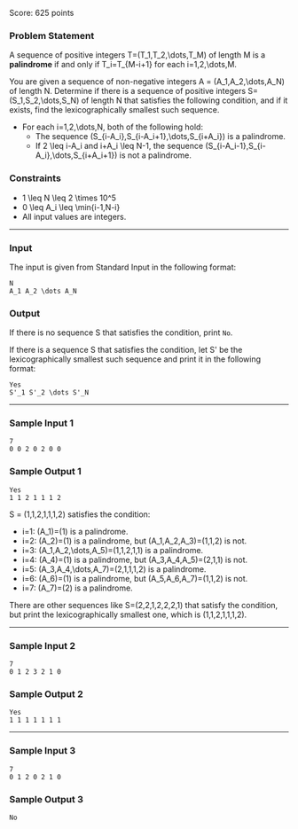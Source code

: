 Score: 625 points

### Problem Statement

A sequence of positive integers T=(T\_1,T\_2,\dots,T\_M) of length M is a **palindrome** if and only if T\_i=T\_{M-i+1} for each i=1,2,\dots,M.

You are given a sequence of non-negative integers A = (A\_1,A\_2,\dots,A\_N) of length N. Determine if there is a sequence of positive integers S=(S\_1,S\_2,\dots,S\_N) of length N that satisfies the following condition, and if it exists, find the lexicographically smallest such sequence.

* For each i=1,2,\dots,N, both of the following hold:
  + The sequence (S\_{i-A\_i},S\_{i-A\_i+1},\dots,S\_{i+A\_i}) is a palindrome.
  + If 2 \leq i-A\_i and i+A\_i \leq N-1, the sequence (S\_{i-A\_i-1},S\_{i-A\_i},\dots,S\_{i+A\_i+1}) is not a palindrome.

### Constraints

* 1 \leq N \leq 2 \times 10^5
* 0 \leq A\_i \leq \min\{i-1,N-i\}
* All input values are integers.

---

### Input

The input is given from Standard Input in the following format:

```
N
A_1 A_2 \dots A_N
```

### Output

If there is no sequence S that satisfies the condition, print `No`.

If there is a sequence S that satisfies the condition, let S' be the lexicographically smallest such sequence and print it in the following format:

```
Yes
S'_1 S'_2 \dots S'_N
```

---

### Sample Input 1

```
7
0 0 2 0 2 0 0
```

### Sample Output 1

```
Yes
1 1 2 1 1 1 2
```

S = (1,1,2,1,1,1,2) satisfies the condition:

* i=1: (A\_1)=(1) is a palindrome.
* i=2: (A\_2)=(1) is a palindrome, but (A\_1,A\_2,A\_3)=(1,1,2) is not.
* i=3: (A\_1,A\_2,\dots,A\_5)=(1,1,2,1,1) is a palindrome.
* i=4: (A\_4)=(1) is a palindrome, but (A\_3,A\_4,A\_5)=(2,1,1) is not.
* i=5: (A\_3,A\_4,\dots,A\_7)=(2,1,1,1,2) is a palindrome.
* i=6: (A\_6)=(1) is a palindrome, but (A\_5,A\_6,A\_7)=(1,1,2) is not.
* i=7: (A\_7)=(2) is a palindrome.

There are other sequences like S=(2,2,1,2,2,2,1) that satisfy the condition, but print the lexicographically smallest one, which is (1,1,2,1,1,1,2).

---

### Sample Input 2

```
7
0 1 2 3 2 1 0
```

### Sample Output 2

```
Yes
1 1 1 1 1 1 1
```

---

### Sample Input 3

```
7
0 1 2 0 2 1 0
```

### Sample Output 3

```
No
```